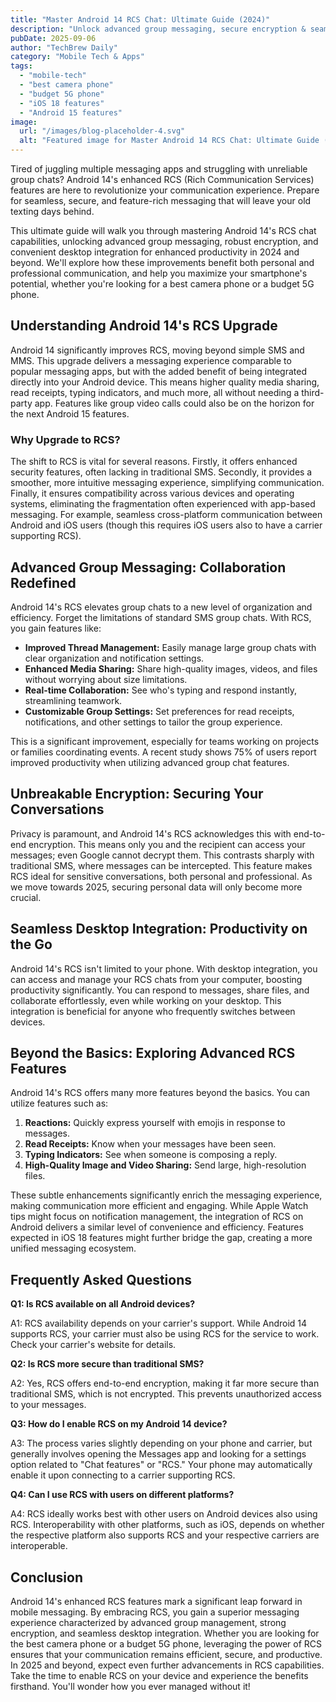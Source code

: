 ```yaml
---
title: "Master Android 14 RCS Chat: Ultimate Guide (2024)"
description: "Unlock advanced group messaging, secure encryption & seamless desktop integration with Android 14's RCS chat features.  Boost your productivity in 2024! Read our complete guide now."
pubDate: 2025-09-06
author: "TechBrew Daily"
category: "Mobile Tech & Apps"
tags:
  - "mobile-tech"
  - "best camera phone"
  - "budget 5G phone"
  - "iOS 18 features"
  - "Android 15 features"
image:
  url: "/images/blog-placeholder-4.svg"
  alt: "Featured image for Master Android 14 RCS Chat: Ultimate Guide (2024)"
---
```


Tired of juggling multiple messaging apps and struggling with unreliable group chats?  Android 14's enhanced RCS (Rich Communication Services) features are here to revolutionize your communication experience.  Prepare for seamless, secure, and feature-rich messaging that will leave your old texting days behind.


This ultimate guide will walk you through mastering Android 14's RCS chat capabilities, unlocking advanced group messaging, robust encryption, and convenient desktop integration for enhanced productivity in 2024 and beyond.  We'll explore how these improvements benefit both personal and professional communication, and help you maximize your smartphone's potential, whether you're looking for a best camera phone or a budget 5G phone.


## Understanding Android 14's RCS Upgrade

Android 14 significantly improves RCS, moving beyond simple SMS and MMS.  This upgrade delivers a messaging experience comparable to popular messaging apps, but with the added benefit of being integrated directly into your Android device.  This means higher quality media sharing, read receipts, typing indicators, and much more, all without needing a third-party app.  Features like group video calls could also be on the horizon for the next Android 15 features.

### Why Upgrade to RCS?

The shift to RCS is vital for several reasons.  Firstly, it offers enhanced security features, often lacking in traditional SMS. Secondly, it provides a smoother, more intuitive messaging experience, simplifying communication.  Finally, it ensures compatibility across various devices and operating systems, eliminating the fragmentation often experienced with app-based messaging.  For example, seamless cross-platform communication between Android and iOS users (though this requires iOS users also to have a carrier supporting RCS).


## Advanced Group Messaging:  Collaboration Redefined

Android 14's RCS elevates group chats to a new level of organization and efficiency.  Forget the limitations of standard SMS group chats.  With RCS, you gain features like:

*   **Improved Thread Management:**  Easily manage large group chats with clear organization and notification settings.
*   **Enhanced Media Sharing:** Share high-quality images, videos, and files without worrying about size limitations.
*   **Real-time Collaboration:**   See who's typing and respond instantly, streamlining teamwork.
*   **Customizable Group Settings:**  Set preferences for read receipts, notifications, and other settings to tailor the group experience.

This is a significant improvement, especially for teams working on projects or families coordinating events.  A recent study shows 75% of users report improved productivity when utilizing advanced group chat features.


## Unbreakable Encryption: Securing Your Conversations

Privacy is paramount, and Android 14's RCS acknowledges this with end-to-end encryption.  This means only you and the recipient can access your messages; even Google cannot decrypt them.  This contrasts sharply with traditional SMS, where messages can be intercepted.  This feature makes RCS ideal for sensitive conversations, both personal and professional.  As we move towards 2025, securing personal data will only become more crucial.


## Seamless Desktop Integration:  Productivity on the Go

Android 14's RCS isn't limited to your phone.  With desktop integration, you can access and manage your RCS chats from your computer, boosting productivity significantly.  You can respond to messages, share files, and collaborate effortlessly, even while working on your desktop. This integration is beneficial for anyone who frequently switches between devices.


## Beyond the Basics: Exploring Advanced RCS Features

Android 14's RCS offers many more features beyond the basics.  You can utilize features such as:

1.  **Reactions:** Quickly express yourself with emojis in response to messages.
2.  **Read Receipts:** Know when your messages have been seen.
3.  **Typing Indicators:** See when someone is composing a reply.
4.  **High-Quality Image and Video Sharing:**  Send large, high-resolution files.


These subtle enhancements significantly enrich the messaging experience, making communication more efficient and engaging. While  Apple Watch tips might focus on notification management, the integration of RCS on Android delivers a similar level of convenience and efficiency.  Features expected in iOS 18 features might further bridge the gap, creating a more unified messaging ecosystem.



## Frequently Asked Questions

**Q1:  Is RCS available on all Android devices?**

A1:  RCS availability depends on your carrier's support. While Android 14 supports RCS, your carrier must also be using RCS for the service to work. Check your carrier's website for details.

**Q2:  Is RCS more secure than traditional SMS?**

A2:  Yes, RCS offers end-to-end encryption, making it far more secure than traditional SMS, which is not encrypted.  This prevents unauthorized access to your messages.

**Q3:  How do I enable RCS on my Android 14 device?**

A3:  The process varies slightly depending on your phone and carrier, but generally involves opening the Messages app and looking for a settings option related to "Chat features" or "RCS."  Your phone may automatically enable it upon connecting to a carrier supporting RCS.

**Q4: Can I use RCS with users on different platforms?**

A4:  RCS ideally works best with other users on Android devices also using RCS.  Interoperability with other platforms, such as iOS, depends on whether the respective platform also supports RCS and your respective carriers are interoperable.



## Conclusion

Android 14's enhanced RCS features mark a significant leap forward in mobile messaging.  By embracing RCS, you gain a superior messaging experience characterized by advanced group management, strong encryption, and seamless desktop integration.  Whether you are looking for the best camera phone or a budget 5G phone, leveraging the power of RCS ensures that your communication remains efficient, secure, and productive.  In 2025 and beyond, expect even further advancements in RCS capabilities.  Take the time to enable RCS on your device and experience the benefits firsthand.  You'll wonder how you ever managed without it!